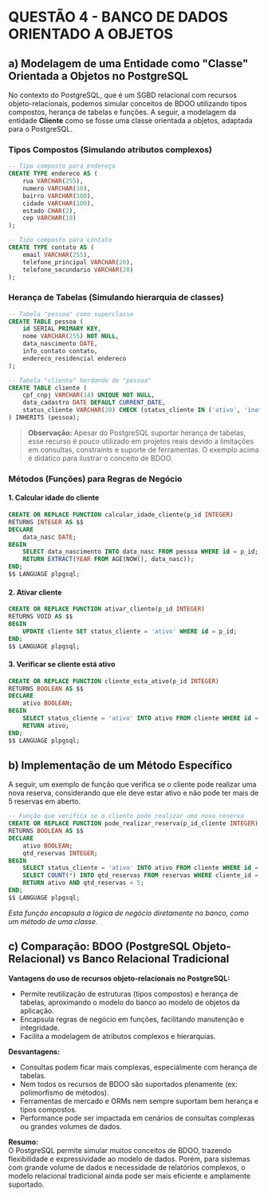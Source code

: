 # QUESTÃO 4 - BANCO DE DADOS ORIENTADO A OBJETOS

## a) Modelagem de uma Entidade como "Classe" Orientada a Objetos no PostgreSQL

No contexto do PostgreSQL, que é um SGBD relacional com recursos objeto-relacionais, podemos simular conceitos de BDOO utilizando tipos compostos, herança de tabelas e funções. A seguir, a modelagem da entidade **Cliente** como se fosse uma classe orientada a objetos, adaptada para o PostgreSQL.

### Tipos Compostos (Simulando atributos complexos)

```sql
-- Tipo composto para endereço
CREATE TYPE endereco AS (
    rua VARCHAR(255),
    numero VARCHAR(10),
    bairro VARCHAR(100),
    cidade VARCHAR(100),
    estado CHAR(2),
    cep VARCHAR(10)
);

-- Tipo composto para contato
CREATE TYPE contato AS (
    email VARCHAR(255),
    telefone_principal VARCHAR(20),
    telefone_secundario VARCHAR(20)
);
```

### Herança de Tabelas (Simulando hierarquia de classes)

```sql
-- Tabela "pessoa" como superclasse
CREATE TABLE pessoa (
    id SERIAL PRIMARY KEY,
    nome VARCHAR(255) NOT NULL,
    data_nascimento DATE,
    info_contato contato,
    endereco_residencial endereco
);

-- Tabela "cliente" herdando de "pessoa"
CREATE TABLE cliente (
    cpf_cnpj VARCHAR(14) UNIQUE NOT NULL,
    data_cadastro DATE DEFAULT CURRENT_DATE,
    status_cliente VARCHAR(20) CHECK (status_cliente IN ('ativo', 'inativo')) DEFAULT 'ativo'
) INHERITS (pessoa);
```
> **Observação:** Apesar do PostgreSQL suportar herança de tabelas, esse recurso é pouco utilizado em projetos reais devido a limitações em consultas, constraints e suporte de ferramentas. O exemplo acima é didático para ilustrar o conceito de BDOO.

### Métodos (Funções) para Regras de Negócio

#### 1. Calcular idade do cliente

```sql
CREATE OR REPLACE FUNCTION calcular_idade_cliente(p_id INTEGER)
RETURNS INTEGER AS $$
DECLARE
    data_nasc DATE;
BEGIN
    SELECT data_nascimento INTO data_nasc FROM pessoa WHERE id = p_id;
    RETURN EXTRACT(YEAR FROM AGE(NOW(), data_nasc));
END;
$$ LANGUAGE plpgsql;
```

#### 2. Ativar cliente

```sql
CREATE OR REPLACE FUNCTION ativar_cliente(p_id INTEGER)
RETURNS VOID AS $$
BEGIN
    UPDATE cliente SET status_cliente = 'ativo' WHERE id = p_id;
END;
$$ LANGUAGE plpgsql;
```

#### 3. Verificar se cliente está ativo

```sql
CREATE OR REPLACE FUNCTION cliente_esta_ativo(p_id INTEGER)
RETURNS BOOLEAN AS $$
DECLARE
    ativo BOOLEAN;
BEGIN
    SELECT status_cliente = 'ativo' INTO ativo FROM cliente WHERE id = p_id;
    RETURN ativo;
END;
$$ LANGUAGE plpgsql;
```

## b) Implementação de um Método Específico

A seguir, um exemplo de função que verifica se o cliente pode realizar uma nova reserva, considerando que ele deve estar ativo e não pode ter mais de 5 reservas em aberto.

```sql
-- Função que verifica se o cliente pode realizar uma nova reserva
CREATE OR REPLACE FUNCTION pode_realizar_reserva(p_id_cliente INTEGER)
RETURNS BOOLEAN AS $$
DECLARE
    ativo BOOLEAN;
    qtd_reservas INTEGER;
BEGIN
    SELECT status_cliente = 'ativo' INTO ativo FROM cliente WHERE id = p_id_cliente;
    SELECT COUNT(*) INTO qtd_reservas FROM reservas WHERE cliente_id = p_id_cliente AND status_reserva IN ('pendente', 'confirmada', 'em andamento');
    RETURN ativo AND qtd_reservas < 5;
END;
$$ LANGUAGE plpgsql;
```
*Esta função encapsula a lógica de negócio diretamente no banco, como um método de uma classe.*

## c) Comparação: BDOO (PostgreSQL Objeto-Relacional) vs Banco Relacional Tradicional

**Vantagens do uso de recursos objeto-relacionais no PostgreSQL:**
- Permite reutilização de estruturas (tipos compostos) e herança de tabelas, aproximando o modelo do banco ao modelo de objetos da aplicação.
- Encapsula regras de negócio em funções, facilitando manutenção e integridade.
- Facilita a modelagem de atributos complexos e hierarquias.

**Desvantagens:**
- Consultas podem ficar mais complexas, especialmente com herança de tabelas.
- Nem todos os recursos de BDOO são suportados plenamente (ex: polimorfismo de métodos).
- Ferramentas de mercado e ORMs nem sempre suportam bem herança e tipos compostos.
- Performance pode ser impactada em cenários de consultas complexas ou grandes volumes de dados.

**Resumo:**  
O PostgreSQL permite simular muitos conceitos de BDOO, trazendo flexibilidade e expressividade ao modelo de dados. Porém, para sistemas com grande volume de dados e necessidade de relatórios complexos, o modelo relacional tradicional ainda pode ser mais eficiente e amplamente suportado.
